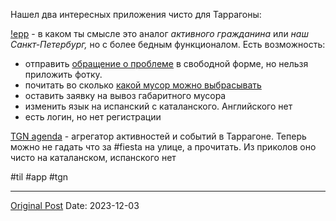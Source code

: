 Нашел два интересных приложения чисто для Таррагоны:

[!epp](https://apps.apple.com/app/id957281554) - в каком ты смысле это аналог *активного гражданина* или *наш Санкт-Петербург,* но с более бедным функционалом. Есть возможность:
- отправить [обращение о проблеме](1729.md)  в свободной форме, но нельзя приложить фотку.
- почитать во сколько [какой мусор можно выбрасывать](312.md)
- оставить заявку на вывоз габаритного мусора
- изменить язык на испанский с каталанского. Английского нет
- есть логин, но нет регистрации 

[TGN agenda](https://apps.apple.com/app/id1311329483) - агрегатор активностей и событий в Таррагоне. Теперь можно не гадать что за #fiesta на улице, а прочитать. Из приколов оно чисто на каталанском, испанского нет

#til #app #tgn

---
[Original Post](https://t.me/lev2tarragona/1756)
Date: 2023-12-03
